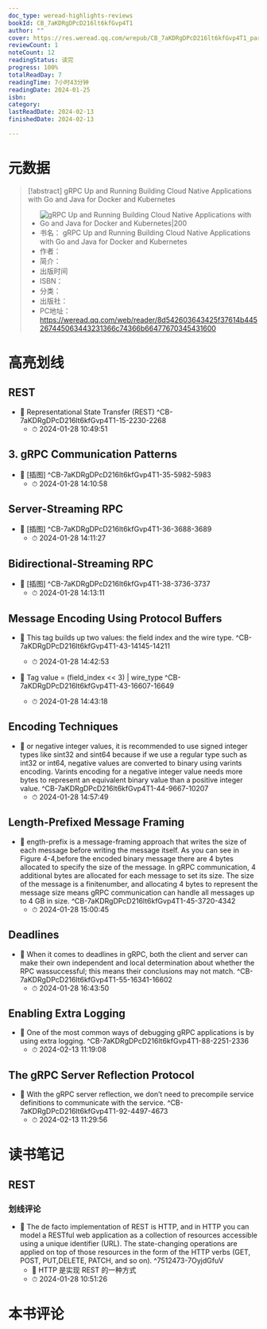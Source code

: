 ```yaml
---
doc_type: weread-highlights-reviews
bookId: CB_7aKDRgDPcD216lt6kfGvp4T1
author: ""
cover: https://res.weread.qq.com/wrepub/CB_7aKDRgDPcD216lt6kfGvp4T1_parsecover
reviewCount: 1
noteCount: 12
readingStatus: 读完
progress: 100%
totalReadDay: 7
readingTime: 7小时43分钟
readingDate: 2024-01-25
isbn: 
category: 
lastReadDate: 2024-02-13
finishedDate: 2024-02-13

---
```

# 元数据
> [!abstract] gRPC Up and Running Building Cloud Native Applications with Go and Java for Docker and Kubernetes
> - ![ gRPC Up and Running Building Cloud Native Applications with Go and Java for Docker and Kubernetes|200](https://res.weread.qq.com/wrepub/CB_7aKDRgDPcD216lt6kfGvp4T1_parsecover)
> - 书名： gRPC Up and Running Building Cloud Native Applications with Go and Java for Docker and Kubernetes
> - 作者： 
> - 简介： 
> - 出版时间 
> - ISBN： 
> - 分类： 
> - 出版社： 
> - PC地址：https://weread.qq.com/web/reader/8d542603643425f37614b445267445063443231366c74366b66477670345431600

# 高亮划线

## REST


- 📌 Representational State Transfer (REST)  ^CB-7aKDRgDPcD216lt6kfGvp4T1-15-2230-2268
    - ⏱ 2024-01-28 10:49:51 
 
## 3. gRPC Communication Patterns


- 📌 [插图]  ^CB-7aKDRgDPcD216lt6kfGvp4T1-35-5982-5983
    - ⏱ 2024-01-28 14:10:58 
## Server-Streaming RPC


- 📌 [插图]  ^CB-7aKDRgDPcD216lt6kfGvp4T1-36-3688-3689
    - ⏱ 2024-01-28 14:11:27 
## Bidirectional-Streaming RPC


- 📌 [插图]  ^CB-7aKDRgDPcD216lt6kfGvp4T1-38-3736-3737
    - ⏱ 2024-01-28 14:13:11 
## Message Encoding Using Protocol Buffers


- 📌 This tag builds up two values: the field index and the wire type.  ^CB-7aKDRgDPcD216lt6kfGvp4T1-43-14145-14211
    - ⏱ 2024-01-28 14:42:53 

- 📌 Tag value = (field_index << 3) | wire_type  ^CB-7aKDRgDPcD216lt6kfGvp4T1-43-16607-16649
    - ⏱ 2024-01-28 14:43:18 
## Encoding Techniques


- 📌 or negative integer values, it is recommended to use signed integer types like sint32 and sint64 because if we use a regular type such as int32 or int64, negative values are converted to binary using varints encoding. Varints encoding for a negative integer value needs more bytes to represent an equivalent binary value than a positive integer value.  ^CB-7aKDRgDPcD216lt6kfGvp4T1-44-9667-10207
    - ⏱ 2024-01-28 14:57:49 
## Length-Prefixed Message Framing


- 📌 ength-prefix is a message-framing approach that writes the size of each message before writing the message itself. As you can see in Figure 4-4,before the encoded binary message there are 4 bytes allocated to specify the size of the message. In gRPC communication, 4 additional bytes are allocated for each message to set its size. The size of the message is a finitenumber, and allocating 4 bytes to represent the message size means gRPC communication can handle all messages up to 4 GB in size.  ^CB-7aKDRgDPcD216lt6kfGvp4T1-45-3720-4342
    - ⏱ 2024-01-28 15:00:45 
## Deadlines


- 📌 When it comes to deadlines in gRPC, both the client and server can make their own independent and local determination about whether the RPC wassuccessful; this means their conclusions may not match.  ^CB-7aKDRgDPcD216lt6kfGvp4T1-55-16341-16602
    - ⏱ 2024-01-28 16:43:50 
## Enabling Extra Logging


- 📌 One of the most common ways of debugging gRPC applications is by using extra logging.  ^CB-7aKDRgDPcD216lt6kfGvp4T1-88-2251-2336
    - ⏱ 2024-02-13 11:19:08 
## The gRPC Server Reflection Protocol


- 📌 With the gRPC server reflection, we don’t need to precompile service definitions to communicate with the service.  ^CB-7aKDRgDPcD216lt6kfGvp4T1-92-4497-4673
    - ⏱ 2024-02-13 11:29:56 
# 读书笔记

## REST

### 划线评论
- 📌 The de facto implementation of REST is HTTP, and in HTTP you can model a RESTful web application as a collection of resources accessible using a unique identifier (URL). The state-changing operations are applied on top of those resources in the form of the HTTP verbs (GET, POST, PUT,DELETE, PATCH, and so on).  ^7512473-7OyjdGfuV
    - 💭 HTTP 是实现 REST 的一种方式
    - ⏱ 2024-01-28 10:51:26
   
# 本书评论
